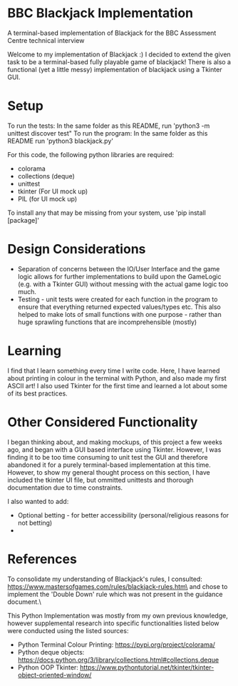 # BBC Blackjack Implementation
 A terminal-based implementation of Blackjack for the BBC Assessment Centre technical interview


Welcome to my implementation of Blackjack :)
I decided to extend the given task to be a terminal-based fully playable game of blackjack!
There is also a functional (yet a little messy) implementation of blackjack using a Tkinter GUI.

# Setup
To run the tests: In the same folder as this README, run 'python3 -m unittest discover test"
To run the program: In the same folder as this README run 'python3 blackjack.py'

For this code, the following python libraries are required:
- colorama
- collections (deque)
- unittest
- tkinter (For UI mock up)
- PIL (for UI mock up)

To install any that may be missing from your system, use 'pip install [package]'

# Design Considerations
- Separation of concerns between the IO/User Interface and the game logic allows
for further implementations to build upon the GameLogic (e.g. with a Tkinter GUI) 
without messing with the actual game logic too much.
- Testing - unit tests were created for each function in the program to ensure that everything
returned expected values/types etc. This also helped to make lots of small functions with one 
purpose - rather than huge sprawling functions that are incomprehensible (mostly)

# Learning

I find that I learn something every time I write code.
Here, I have learned about printing in colour in the terminal with Python, and also
made my first ASCII art! 
I also used Tkinter for the first time and learned a lot about some of its best practices.

# Other Considered Functionality

I began thinking about, and making mockups, of this project a few weeks ago, and began with
a GUI based interface using Tkinter. However, I was finding it to be too time consuming to unit test
the GUI and therefore abandoned it for a purely terminal-based implementation at this time.
However, to show my general thought process on this section, I have included the tkinter UI file, 
but ommitted unittests and thorough documentation due to time constraints.

I also wanted to add:
- Optional betting - for better accessibility (personal/religious reasons for not betting)
- 

# References
To consolidate my understanding of Blackjack's rules, I consulted:\
https://www.mastersofgames.com/rules/blackjack-rules.htm\
and chose to implement the 'Double Down' rule which was not present in the guidance document.\

This Python Implementation was mostly from my own previous knowledge, however supplemental research into 
specific functionalities listed below were conducted using the listed sources:
- Python Terminal Colour Printing: https://pypi.org/project/colorama/
- Python deque objects: https://docs.python.org/3/library/collections.html#collections.deque
- Python OOP Tkinter: https://www.pythontutorial.net/tkinter/tkinter-object-oriented-window/


